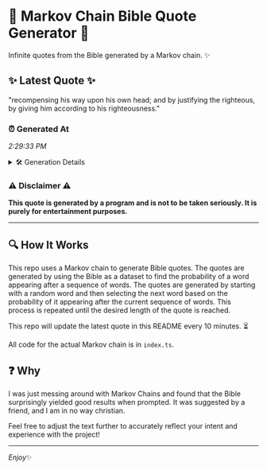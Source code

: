 # 📖 Markov Chain Bible Quote Generator 📖

Infinite quotes from the Bible generated by a Markov chain. ✨

## ✨ Latest Quote ✨
"recompensing his way upon his own head; and by justifying the righteous, by giving him according to his righteousness."

### ⏰ Generated At
*2:29:33 PM*

<details>
    <summary>🛠️ Generation Details</summary>
    <p>
        <strong>🌱 Seed:</strong> recompensing<br>
        <strong>🔄 Iterations:</strong> 18<br>
        <strong>📜 Context History:</strong><br>[ recompensing ]: his<br>[ recompensing, his ]: way<br>[ recompensing, his, way ]: upon<br>[ recompensing, his, way, upon ]: his<br>[ recompensing, his, way, upon, his ]: own<br>[ recompensing, his, way, upon, his, own ]: head;<br>[ his, way, upon, his, own, head; ]: and<br>[ way, upon, his, own, head;, and ]: by<br>[ upon, his, own, head;, and, by ]: justifying<br>[ his, own, head;, and, by, justifying ]: the<br>[ own, head;, and, by, justifying, the ]: righteous,<br>[ head;, and, by, justifying, the, righteous, ]: by<br>[ and, by, justifying, the, righteous,, by ]: giving<br>[ by, justifying, the, righteous,, by, giving ]: him<br>[ justifying, the, righteous,, by, giving, him ]: according<br>[ the, righteous,, by, giving, him, according ]: to<br>[ righteous,, by, giving, him, according, to ]: his<br>[ by, giving, him, according, to, his ]: righteousness.<br>
    </p>
</details>

### ⚠️ Disclaimer ⚠️
**This quote is generated by a program and is not to be taken seriously. It is purely for entertainment purposes.**

---

## 🔍 How It Works

This repo uses a Markov chain to generate Bible quotes. The quotes are generated by using the Bible as a dataset to find the probability of a word appearing after a sequence of words. The quotes are generated by starting with a random word and then selecting the next word based on the probability of it appearing after the current sequence of words. This process is repeated until the desired length of the quote is reached.

This repo will update the latest quote in this README every 10 minutes. ⏳

All code for the actual Markov chain is in `index.ts`.

## ❓ Why

I was just messing around with Markov Chains and found that the Bible surprisingly yielded good results when prompted. 
It was suggested by a friend, and I am in no way christian.

Feel free to adjust the text further to accurately reflect your intent and experience with the project!

---

*Enjoy*✨
